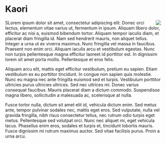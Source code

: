 # Kaori
<img align="right" src="https://i.imgur.com/vj6xE3V.jpg">
SLorem ipsum dolor sit amet, consectetur adipiscing elit. Donec orci lectus, elementum vitae varius ut, fermentum in ipsum. Aliquam libero dolor, efficitur ac nisi a, euismod bibendum tortor. Aliquam tempor iaculis diam, et placerat diam fringilla id. Nam sed hendrerit mauris, non aliquet tellus. Integer a urna ut ex viverra maximus. Nunc fringilla vel massa in faucibus. Praesent non enim orci. Aliquam iaculis arcu et vestibulum egestas. Nunc non turpis pellentesque magna efficitur laoreet id porttitor est. In dignissim lorem sit amet porta mollis. Pellentesque et eros felis.

Aliquam arcu elit, mattis eget efficitur vestibulum, pretium eu sapien. Etiam vestibulum ex eu porttitor tincidunt. In congue non sapien quis molestie. Nunc eu magna nec ante fringilla euismod sed et turpis. Vestibulum porttitor ultricies purus ultricies ultrices. Sed nec ultrices mi. Donec varius consequat faucibus. Mauris placerat diam a dictum commodo. Suspendisse magna libero, sollicitudin a malesuada ac, scelerisque at nulla.

Fusce tortor nulla, dictum sit amet elit id, vehicula dictum enim. Sed metus ante, tempor pulvinar sodales nec, mattis eget eros. Sed vulputate, nulla vel gravida fringilla, nibh risus consectetur tellus, nec rutrum odio turpis eget metus. Pellentesque sed volutpat orci. Nunc nec aliquet mi, eget vehicula lacus. Phasellus enim eros, sodales et turpis et, tincidunt lobortis mauris. Fusce dignissim mi rutrum maximus auctor. Sed vitae facilisis purus. Proin a urna arcu.

